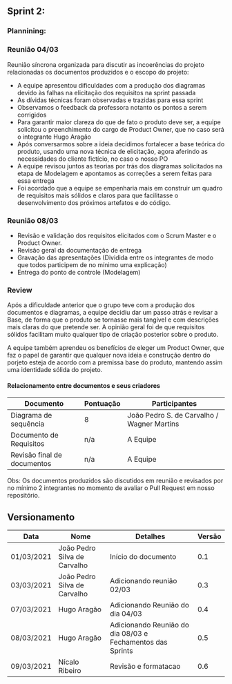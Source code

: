 ## Sprint 2:
### Plannining:

### Reunião 04/03

Reunião síncrona organizada para discutir as incoerências do projeto relacionadas os documentos produzidos e o escopo do projeto:

* A equipe apresentou dificuldades com a produção dos diagramas devido às falhas na elicitação dos requisitos na sprint passada  
* As dívidas técnicas foram observadas e trazidas para essa sprint  
* Observamos o feedback da professora notanto os pontos a serem corrigidos  
* Para garantir maior clareza do que de fato o produto deve ser, a equipe solicitou o preenchimento do cargo de Product Owner, que no caso será o integrante Hugo Aragão  
* Após conversarmos sobre a ideia decidimos fortalecer a base teórica do produto, usando uma nova técnica de elicitação, agora aferindo as necessidades do cliente fictício, no caso o nosso PO  
* A equipe revisou juntos as teorias por trás dos diagramas solicitados na etapa de Modelagem e apontamos as correções a serem feitas para essa entrega  
* Foi acordado que a equipe se empenharia mais em construir um quadro de requisitos mais sólidos e claros para que facilitasse o desenvolvimento dos próximos artefatos e do código.  

### Reunião 08/03  

* Revisão e validação dos requisitos elicitados com o Scrum Master e o Product Owner. 
* Revisão geral da documentação de entrega  
* Gravação das apresentações (Dividida entre os integrantes de modo que todos participem de no mínimo uma explicação)  
* Entrega do ponto de controle (Modelagem)  

### Review
Após a dificuldade anterior que o grupo teve com a produção dos documentos e diagramas, a equipe decidiu dar um passo atrás e revisar a Base, de forma que o produto se tornasse mais tangível e com descrições mais claras do que pretende ser. A opinião geral foi de que requisitos sólidos facilitam muito qualquer tipo de criação posterior sobre o produto.

A equipe também aprendeu os benefícios de eleger um Product Owner, que faz o papel de garantir que qualquer nova ideia e construção dentro do porjeto esteja de acordo com a premissa base do produto, mantendo assim uma identidade sólida do projeto.


#### Relacionamento entre documentos e seus criadores
|Documento| Pontuação | Participantes |
|---------------------|-|------------------------------------------|
|Diagrama de sequência|8|João Pedro S. de Carvalho / Wagner Martins|
|Documento de Requisitos|n/a| A Equipe |
|Revisão final de documentos|n/a| A Equipe |

Obs: Os documentos produzidos são discutidos em reunião e revisados por no mínimo 2 integrantes no momento de avaliar o Pull Request em nosso repositório.

## Versionamento

| Data | Nome | Detalhes | Versão |
|-----|-------|---------|---------|
| 01/03/2021 | João Pedro Silva de Carvalho | Início do documento | 0.1 |
| 03/03/2021 | João Pedro Silva de Carvalho | Adicionando reunião 02/03 | 0.3 |
| 07/03/2021 | Hugo Aragão | Adicionando Reunião do dia 04/03 | 0.4 |
| 08/03/2021 | Hugo Aragão | Adicionando Reunião do dia 08/03 e Fechamentos das Sprints | 0.5 |
| 09/03/2021 | Nícalo Ribeiro | Revisão e formatacao | 0.6 |
